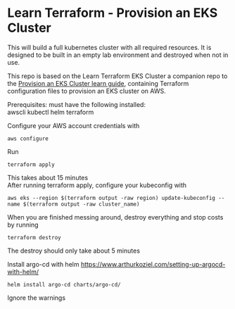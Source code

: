 # Learn Terraform - Provision an EKS Cluster

This will build a full kubernetes cluster with all required resources. It is designed to be built in an empty lab environment and destroyed when not in use.  

This repo is based on the Learn Terraform EKS Cluster a companion repo to the [Provision an EKS Cluster learn guide](https://learn.hashicorp.com/terraform/kubernetes/provision-eks-cluster), containing
Terraform configuration files to provision an EKS cluster on AWS.

Prerequisites: must have the following installed:  
awscli kubectl helm terraform  

Configure your AWS account credentials with 
```
aws configure
```

Run   
```
terraform apply  
```
This takes about 15 minutes  
After running terraform apply, configure your kubeconfig with  
```
aws eks --region $(terraform output -raw region) update-kubeconfig --name $(terraform output -raw cluster_name)
```
When you are finished messing around, destroy everything and stop costs by running
```
terraform destroy
```
The destroy should only take about 5 minutes  
  
Install argo-cd with helm https://www.arthurkoziel.com/setting-up-argocd-with-helm/
```
helm install argo-cd charts/argo-cd/
```
Ignore the warnings
